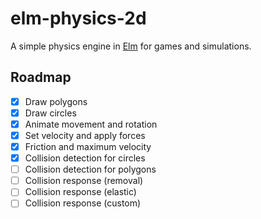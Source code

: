 # elm-physics-2d

A simple physics engine in [Elm](https://elm-lang.org) for games and simulations.

## Roadmap

- [x] Draw polygons
- [x] Draw circles
- [x] Animate movement and rotation
- [x] Set velocity and apply forces
- [x] Friction and maximum velocity
- [x] Collision detection for circles
- [ ] Collision detection for polygons
- [ ] Collision response (removal)
- [ ] Collision response (elastic)
- [ ] Collision response (custom)